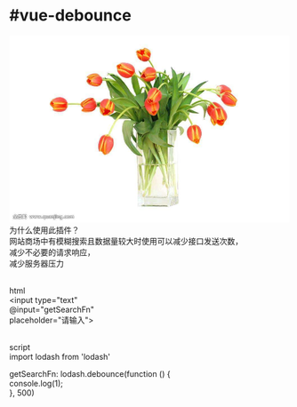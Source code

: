 #vue-debounce   
=============
![](https://github.com/shizmBai/vue-debounce/raw/master/log/3.jpg)
为什么使用此插件？</br>
  网站商场中有模糊搜索且数据量较大时使用可以减少接口发送次数，</br>
  减少不必要的请求响应，</br>
  减少服务器压力</br></br>
  

html</br>
  <input type="text" </br>
  @input="getSearchFn" </br>
  placeholder="请输入"></br></br>
  
script</br>
  import lodash from 'lodash'</br>
  
  getSearchFn: lodash.debounce(function () {</br>
    console.log(1);</br>
  }, 500)</br></br>
